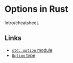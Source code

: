 # Options in Rust

Intro/cheatsheet.


## Links

  * [`std::option` module](https://doc.rust-lang.org/std/option/)
  * [`Option` type](https://doc.rust-lang.org/std/option/enum.Option.html)
